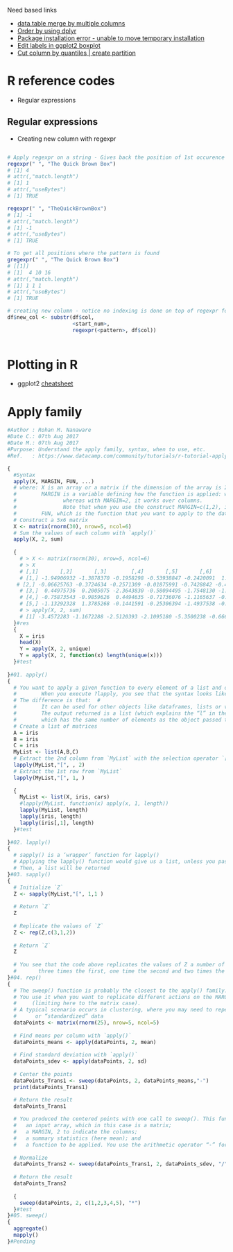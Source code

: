 Need based links

- [data.table merge by multiple columns](https://stackoverflow.com/questions/30370879/data-table-merge-by-multiple-columns)
- [Order by using dplyr](https://stackoverflow.com/questions/47144143/dplyr-arrange-by-reverse-alphabetical-order)
- [Package installation error - unable to move temporary installation](https://stackoverflow.com/questions/5700505/windows-7-update-packages-problem-unable-to-move-temporary-installation)
- [Edit labels in ggplot2 boxplot](https://stackoverflow.com/questions/1330989/rotating-and-spacing-axis-labels-in-ggplot2)
- [Cut column by quantiles | create partition](https://stackoverflow.com/questions/4126326/how-to-quickly-form-groups-quartiles-deciles-etc-by-ordering-columns-in-a)
# R reference codes
- Regular expressions

## Regular expressions

- Creating new column with regexpr

```R

# Apply regexpr on a string - Gives back the position of 1st occurence of a pattern in the string, in case the pattern is not found returns -1
regexpr(" ", "The Quick Brown Box")
# [1] 4
# attr(,"match.length")
# [1] 1
# attr(,"useBytes")
# [1] TRUE

regexpr(" ", "TheQuickBrownBox")
# [1] -1
# attr(,"match.length")
# [1] -1
# attr(,"useBytes")
# [1] TRUE

# To get all positions where the pattern is found
gregexpr(" ", "The Quick Brown Box")
# [[1]]
# [1]  4 10 16
# attr(,"match.length")
# [1] 1 1 1
# attr(,"useBytes")
# [1] TRUE

# creating new column - notice no indexing is done on top of regexpr formula
df$new_col <- substr(df$col,
                     <start_num>,
                     regexpr(<pattern>, df$col))
                     

```

# Plotting in R

- ggplot2 [cheatsheet](https://www.rstudio.com/wp-content/uploads/2015/03/ggplot2-cheatsheet.pdf)

# Apply family

```R
#Author : Rohan M. Nanaware 
#Date C.: 07th Aug 2017
#Date M.: 07th Aug 2017
#Purpose: Understand the apply family, syntax, when to use, etc.
#Ref.   : https://www.datacamp.com/community/tutorials/r-tutorial-apply-family#family

{
  #Syntax
  apply(X, MARGIN, FUN, ...)
  # where: X is an array or a matrix if the dimension of the array is 2;
  #        MARGIN is a variable defining how the function is applied: when MARGIN=1, it applies over rows, 
  #               whereas with MARGIN=2, it works over columns. 
  #               Note that when you use the construct MARGIN=c(1,2), it applies to both rows and columns;
  #        FUN, which is the function that you want to apply to the data. It can be any R function, including a User Defined Function (UDF).
  # Construct a 5x6 matrix
  X <- matrix(rnorm(30), nrow=5, ncol=6)
  # Sum the values of each column with `apply()`
  apply(X, 2, sum)
  
  {
    # > X <- matrix(rnorm(30), nrow=5, ncol=6)
    # > X
    # [,1]       [,2]       [,3]        [,4]       [,5]       [,6]
    # [1,] -1.94906932 -1.3878370 -0.1958298 -0.53938847 -0.2420091  1.8336326
   # [2,] -0.06625763 -0.3724634 -0.2571309 -0.01875991 -0.7428842 -0.4180169
    # [3,]  0.44975736  0.2005075 -2.3643830 -0.58094495 -1.7548130 -1.0533094
    # [4,] -0.75873543 -0.9859626  0.4494635 -0.71736076 -1.1165637 -0.6567909
    # [5,] -1.13292328  1.3785268 -0.1441591 -0.25306394 -1.4937538 -0.3722877
    # > apply(X, 2, sum)
    # [1] -3.4572283 -1.1672288 -2.5120393 -2.1095180 -5.3500238 -0.6667723
  }#res
  {
    X = iris
    head(X)
    Y = apply(X, 2, unique)
    Y = apply(X, 2, function(x) length(unique(x)))
  }#test
  
}#01. apply()
{
  # You want to apply a given function to every element of a list and obtain a list as result. 
  #        When you execute ?lapply, you see that the syntax looks like the apply() function.
  # The difference is that:  #   
  #        It can be used for other objects like dataframes, lists or vectors; and
  #        The output returned is a list (which explains the “l” in the function name), 
  #        which has the same number of elements as the object passed to it
  # Create a list of matrices
  A = iris
  B = iris
  C = iris
  MyList <- list(A,B,C)
  # Extract the 2nd column from `MyList` with the selection operator `[` with `lapply()`
  lapply(MyList,"[", , 2)
  # Extract the 1st row from `MyList`
  lapply(MyList,"[", 1, )
  
  {
    MyList <- list(X, iris, cars)
    #lapply(MyList, function(x) apply(x, 1, length))
    lapply(MyList, length)
    lapply(iris, length)
    lapply(iris[,1], length)
  }#test
  
}#02. lapply()
{
  # sapply() is a ‘wrapper’ function for lapply()
  # Applying the lapply() function would give us a list, unless you pass simplify=FALSE as parameter to sapply(). 
  # Then, a list will be returned
}#03. sapply()
{
  # Initialize `Z`
  Z <- sapply(MyList,"[", 1,1 )
  
  # Return `Z`
  Z
  
  # Replicate the values of `Z`
  Z <- rep(Z,c(3,1,2))
  
  # Return `Z`
  Z
  
  # You see that the code above replicates the values of Z a number of times as established by c(3,1,2): 
  #       three times the first, one time the second and two times the third
}#04. rep()
{
  # The sweep() function is probably the closest to the apply() family. 
  # You use it when you want to replicate different actions on the MARGIN elements that you have chosen 
  #     (limiting here to the matrix case).
  # A typical scenario occurs in clustering, where you may need to repetitively produce normalized and centered 
  #      or “standardized” data
  dataPoints <- matrix(rnorm(25), nrow=5, ncol=5)
  
  # Find means per column with `apply()`
  dataPoints_means <- apply(dataPoints, 2, mean)
  
  # Find standard deviation with `apply()`
  dataPoints_sdev <- apply(dataPoints, 2, sd)
  
  # Center the points 
  dataPoints_Trans1 <- sweep(dataPoints, 2, dataPoints_means,"-")
  print(dataPoints_Trans1)

  # Return the result
  dataPoints_Trans1
  
  # You produced the centered points with one call to sweep(). This function expects the following elements:
  #   an input array, which in this case is a matrix;
  #   a MARGIN, 2 to indicate the columns;
  #   a summary statistics (here mean); and
  #   a function to be applied. You use the arithmetic operator “-” for subtraction
  
  # Normalize
  dataPoints_Trans2 <- sweep(dataPoints_Trans1, 2, dataPoints_sdev, "/")
  
  # Return the result
  dataPoints_Trans2
  
  {
    sweep(dataPoints, 2, c(1,2,3,4,5), "*")
  }#test
}#05. sweep()
{
  aggregate()
  mapply()
}#Pending

```
